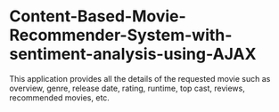 # Content-Based-Movie-Recommender-System-with-sentiment-analysis-using-AJAX
This application provides all the details of the requested movie such as overview, genre, release date, rating, runtime, top cast, reviews, recommended movies, etc.
